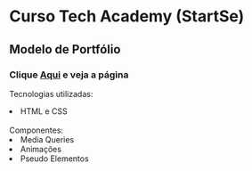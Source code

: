 # Curso Tech Academy (StartSe)
## Modelo de Portfólio 
### Clique <a href="https://antoniolmcandido.github.io/tech-academy-portfolio/">Aqui</a> e veja a página

Tecnologias utilizadas:
<li>HTML e CSS</li><br>
Componentes:
<li>Media Queries</li>
<li>Animações</li>
<li>Pseudo Elementos</li>